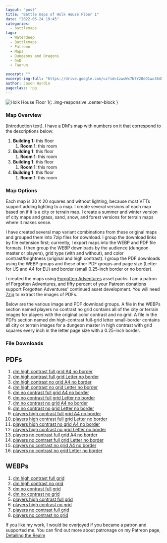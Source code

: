 ```yaml
---
layout: "post"
title: "Battle maps of Holk House Floor 1"
date: "2022-05-24 19:45"
categories:
  - battlemaps
tags:
  - Waterdeep
  - Battlemaps
  - Patreon
  - Maps
  - Dungeons and Dragons
  - DnD
  - Faerun

excerpt: ""
excerpt-img-full: "https://drive.google.com/uc?id=1zwuWx7b7Y28dO1wu3845BGiAIsdkS7Nv"
author: Jason Hardin
pageclass: rpg
---
```


![Holk House Floor 1](https://drive.google.com/uc?id=1zwuWx7b7Y28dO1wu3845BGiAIsdkS7Nv){: .img-responsive .center-block }

### Map Overview

[Introduction text]. I have a DM's map with numbers on it that correspond to the descriptions below:

1. **Building 1:** this floor
   1. **Room 1**: this room
1. **Building 1**: this floor
   1. **Room 1**: this room
1. **Building 1**: this floor
   1. **Room 1**: this room
1. **Building 1**: this floor
   1. **Room 1**: this room

### Map Options

Each map is 30 X 20 squares and without lighting, because most VTTs support adding lighting to a map. I create several versions of each map based on if it is a city or terrain map. I create a summer and winter version of city maps and grass, sand, snow, and forest versions for terrain maps where it makes sense.

I have created several map variant combinations from these original maps and grouped them into 7zip files for download. I group the download links by file extension first; currently, I export maps into the WEBP and PDF file formats. I then group the WEBP downloads by the audience (dungeon master or players), grid type (with and without), and color contrast/brightness (original and high contrast). I group the PDF downloads using the WEBP groups and these other PDF groups and page size (Letter for US and A4 for EU) and border (small 0.25-inch border or no border).

I created the maps using [Forgotten Adventures](https://www.patreon.com/forgottenadventures/) asset packs. I am a patron of Forgotten Adventures, and fifty percent of your Patreon donations support Forgotten Adventures' continued asset development. You will need [7zip](https://www.7-zip.org) to extract the images of PDFs.

Below are the various image and PDF download groups. A file in the WEBPs section named players no contrast no grid contains all of the city or terrain images for players with the original color contrast and no grid. A file in the PDFs section named dm high-contrast full-grid letter small-border contains all city or terrain images for a dungeon master in high contrast with grid squares every inch in the letter page size with a 0.25-inch border.

### File Downloads

## PDFs 
1. [dm high contrast full grid A4 no border](https://dtr.jasonhardin.com/X9zu)
1. [dm high contrast full grid Letter no border](https://dtr.jasonhardin.com/hoju)
1. [dm high contrast no grid A4 no border](https://dtr.jasonhardin.com/deiF)
1. [dm high contrast no grid Letter no border](https://dtr.jasonhardin.com/53pF)
1. [dm no contrast full grid A4 no border](https://dtr.jasonhardin.com/6tzK)
1. [dm no contrast full grid Letter no border](https://dtr.jasonhardin.com/7p5v)
1. [dm no contrast no grid A4 no border](https://dtr.jasonhardin.com/kKT3)
1. [dm no contrast no grid Letter no border](https://dtr.jasonhardin.com/VCcN)
1. [players high contrast full grid A4 no border](https://dtr.jasonhardin.com/4Q77)
1. [players high contrast full grid Letter no border](https://dtr.jasonhardin.com/211T)
1. [players high contrast no grid A4 no border](https://dtr.jasonhardin.com/GhhJ)
1. [players high contrast no grid Letter no border](https://dtr.jasonhardin.com/K4ND)
1. [players no contrast full grid A4 no border](https://dtr.jasonhardin.com/boH6)
1. [players no contrast full grid Letter no border](https://dtr.jasonhardin.com/8Z4Y)
1. [players no contrast no grid A4 no border](https://dtr.jasonhardin.com/4jcH)
1. [players no contrast no grid Letter no border](https://dtr.jasonhardin.com/qhLh)
## WEBPs 
1. [dm high contrast full grid](https://dtr.jasonhardin.com/aF6A)
1. [dm high contrast no grid](https://dtr.jasonhardin.com/1jvy)
1. [dm no contrast full grid](https://dtr.jasonhardin.com/zKs8)
1. [dm no contrast no grid](https://dtr.jasonhardin.com/muB7)
1. [players high contrast full grid](https://dtr.jasonhardin.com/cCRV)
1. [players high contrast no grid](https://dtr.jasonhardin.com/Smyr)
1. [players no contrast full grid](https://dtr.jasonhardin.com/nphB)
1. [players no contrast no grid](https://dtr.jasonhardin.com/C66u)


If you like my work, I would be overjoyed if you became a patron and supported me. You can find out more about patronage on my Patreon page, [Detailing the Realm](https://www.patreon.com/detailingtherealm)
